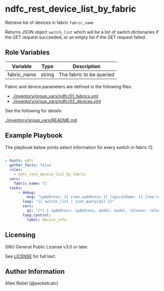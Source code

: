 # ndfc_rest_device_list_by_fabric

Retrieve list of devices in fabric ``fabric_name``

Returns JSON object ``switch_list`` which will be a list of switch dictionaries
if the GET request succeeded, or an empty list if the GET request failed.

## Role Variables

Variable        | Type   | Description
----------------|--------|----------------------------------------
fabric_name     | string | The fabric to be queried

Fabric and device parameters are defined in the following files:

- [./inventory/group_vars/ndfc/01_fabrics.yml](/inventory/group_vars/ndfc/01_fabrics.yml)
- [./inventory/group_vars/ndfc/02_devices.yml](/inventory/group_vars/ndfc/02_devices.yml)

See the following for details:

[./inventory/group_vars/README.md](/inventory/group_vars/README.md)

## Example Playbook

The playbook below prints select information for every switch in fabric f2.

```yaml
---
- hosts: ndfc
  gather_facts: false
  roles:
    - ndfc_rest_device_list_by_fabric
  vars:
    fabric_name: f2
  tasks:
      - debug:
          msg: "ipAddress: {{ item.ipAddress }} logicalName: {{ item.logicalName }} model {{ item.model }} release {{ item.release }} serialNumber {{ item.serialNumber }}"
        loop: "{{ switch_list | json_query(q1) }}"
        vars:
          q1: "[*].{ ipAddress: ipAddress, model: model, release: release, logicalName: logicalName serialNumber: serialNumber }"
        loop_control:
          label: device_info
```

## Licensing

GNU General Public License v3.0 or later.

See [LICENSE](https://www.gnu.org/licenses/gpl-3.0.txt) for full text.

## Author Information

Allen Robel (@packetcalc)
